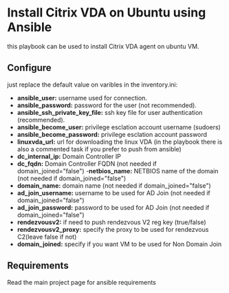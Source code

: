 # Install Citrix VDA on Ubuntu using Ansible
this playbook can be used to install Citrix VDA agent on ubuntu VM.


## Configure
just replace the default value on varibles in the inventory.ini:
- **ansible_user:** username used for connection.
- **ansible_password:** password for the user (not recommended).
- **ansible_ssh_private_key_file:** ssh key file for user authentication (recommended).
- **ansible_become_user:** privilege esclation account username (sudoers)
- **ansible_become_password:** privilege esclation account password 
- **linuxvda_url:** url for downloading the linux VDA (in the playbook there is also a commented task if you prefer to push from ansible)
- **dc_internal_ip:** Domain Controller IP
- **dc_fqdn:** Domain Controller FQDN (not needed if domain_joined="false")
-**netbios_name:** NETBIOS name of the domain (not needed if domain_joined="false")
- **domain_name:** domain name (not needed if domain_joined="false")
- **ad_join_username:** username to be used for AD Join (not needed if domain_joined="false")
- **ad_join_password:** password to be used for AD Join (not needed if domain_joined="false")
- **rendezvousv2:** if need to push rendezvous V2 reg key (true/false)
- **rendezvousv2_proxy:** specify the proxy to be used for rendezvous C2(leave false if not)
- **domain_joined:** specify if you want VM to be used for Non Domain Join

## Requirements
Read the main project page for ansible requirements